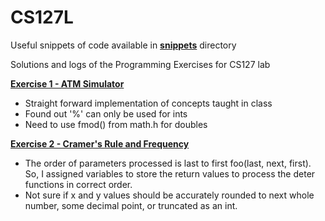 CS127L
======

Useful snippets of code available in **[snippets](https://github.com/alexako/CS127L/snippets)** directory

Solutions and logs of the Programming Exercises for CS127 lab

**[Exercise 1 - ATM Simulator](https://github.com/alexako/CS127L/atm.cpp)**
 - Straight forward implementation of concepts taught in class
 - Found out '%' can only be used for ints
 - Need to use fmod() from math.h for doubles

**[Exercise 2 - Cramer's Rule and Frequency](https://github.com/alexako/CS127L/exer2)**
 - The order of parameters processed is last to first foo(last, next, first). So, I assigned variables to store the return values to process the deter functions in correct order.
 - Not sure if x and y values should be accurately rounded to next whole number, some decimal point, or truncated as an int.

